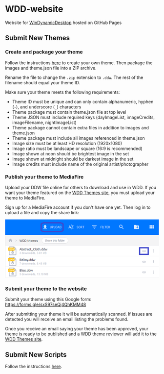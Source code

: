 # WDD-website

Website for [WinDynamicDesktop](https://github.com/t1m0thyj/WinDynamicDesktop) hosted on GitHub Pages

## Submit New Themes

### Create and package your theme

Follow the instructions [here](https://github.com/t1m0thyj/WinDynamicDesktop/wiki/Creating-custom-themes) to create your own theme. Then package the images and theme.json file into a ZIP archive.

Rename the file to change the `.zip` extension to `.ddw`. The rest of the filename should equal your theme ID.

Make sure your theme meets the following requirements:

- Theme ID must be unique and can only contain alphanumeric, hyphen (`-`), and underscore (`_`) characters
- Theme package must contain theme.json file at top level
- Theme JSON must include required keys (dayImageList, imageCredits, imageFilename, nightImageList)
- Theme package cannot contain extra files in addition to images and theme.json
- Theme package must include all images referenced in theme.json
- Image size must be at least HD resolution (1920x1080)
- Image ratio must be landscape or square (16:9 is recommended)
- Image shown at noon should be brightest image in the set
- Image shown at midnight should be darkest image in the set
- Image credits must include name of the original artist/photographer

### Publish your theme to MediaFire

Upload your DDW file online for others to download and use in WDD. If you want your theme featured on the [WDD Themes site](https://windd.info/themes/), you must upload your theme to MediaFire.

Sign up for a MediaFire account if you don't have one yet. Then log in to upload a file and copy the share link:

![Upload and copy share link](images/mediafire_upload.png)

### Submit your theme to the website

Submit your theme using this Google form: https://forms.gle/sxS97seQj4QhKMM48

After submitting your theme it will be automatically scanned. If issues are detected you will receive an email listing the problems found.

Once you receive an email saying your theme has been approved, your theme is ready to be published and a WDD theme reviewer will add it to the [WDD Themes site](https://windd.info/themes/).

## Submit New Scripts

Follow the instructions [here](https://github.com/t1m0thyj/WDD-scripts#create-new-scripts).

